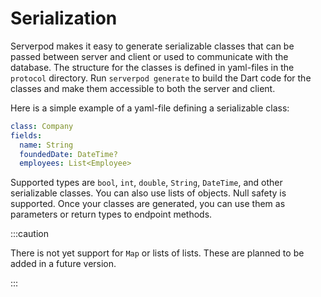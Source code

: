# Serialization
Serverpod makes it easy to generate serializable classes that can be passed between server and client or used to communicate with the database. The structure for the classes is defined in yaml-files in the `protocol` directory. Run `serverpod generate` to build the Dart code for the classes and make them accessible to both the server and client.

Here is a simple example of a yaml-file defining a serializable class:

```yaml
class: Company
fields:
  name: String
  foundedDate: DateTime?
  employees: List<Employee>
```

Supported types are `bool`, `int`, `double`, `String`, `DateTime`, and other serializable classes. You can also use lists of objects. Null safety is supported. Once your classes are generated, you can use them as parameters or return types to endpoint methods.

:::caution

There is not yet support for `Map` or lists of lists. These are planned to be added in a future version.

:::
